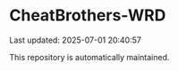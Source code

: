 # CheatBrothers-WRD

Last updated: 2025-07-01 20:40:57

This repository is automatically maintained.
